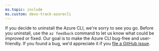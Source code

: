 ```yaml
---
ms.topic: include
ms.custom: devx-track-azurecli
---
```


If you decide to uninstall the Azure CLI, we're sorry to see you go. Before you uninstall, use the
`az feedback` command to let us know what could be improved or fixed. Our goal is to make the Azure
CLI bug-free and user-friendly. If you found a bug, we'd appreciate it if you
[file a GitHub issue][01].

<!-- link references -->

[01]: https://github.com/Azure/azure-cli/issues
